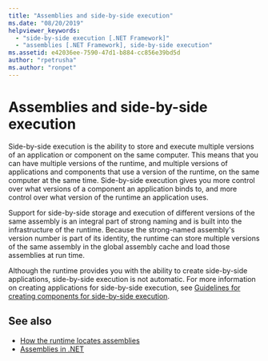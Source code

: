 ```yaml
---
title: "Assemblies and side-by-side execution"
ms.date: "08/20/2019"
helpviewer_keywords: 
  - "side-by-side execution [.NET Framework]"
  - "assemblies [.NET Framework], side-by-side execution"
ms.assetid: e42036ee-7590-47d1-b884-cc856e39bd5d
author: "rpetrusha"
ms.author: "ronpet"
---
```

# Assemblies and side-by-side execution

Side-by-side execution is the ability to store and execute multiple versions of an application or component on the same computer. This means that you can have multiple versions of the runtime, and multiple versions of applications and components that use a version of the runtime, on the same computer at the same time. Side-by-side execution gives you more control over what versions of a component an application binds to, and more control over what version of the runtime an application uses.  
  
Support for side-by-side storage and execution of different versions of the same assembly is an integral part of strong naming and is built into the infrastructure of the runtime. Because the strong-named assembly's version number is part of its identity, the runtime can store multiple versions of the same assembly in the global assembly cache and load those assemblies at run time.  
  
Although the runtime provides you with the ability to create side-by-side applications, side-by-side execution is not automatic. For more information on creating applications for side-by-side execution, see [Guidelines for creating components for side-by-side execution](../../framework/deployment/guidelines-for-creating-components-for-side-by-side-execution.md).  
  
## See also

- [How the runtime locates assemblies](../../framework/deployment/how-the-runtime-locates-assemblies.md)
- [Assemblies in .NET](index.md)
